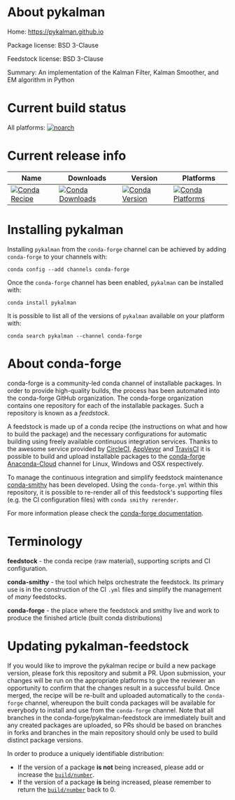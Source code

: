 About pykalman
==============

Home: https://pykalman.github.io

Package license: BSD 3-Clause

Feedstock license: BSD 3-Clause

Summary: An implementation of the Kalman Filter, Kalman Smoother, and EM algorithm in Python



Current build status
====================

All platforms:
[![noarch](https://img.shields.io/circleci/project/github/conda-forge/pykalman-feedstock/master.svg?label=noarch)](https://circleci.com/gh/conda-forge/pykalman-feedstock)

Current release info
====================

| Name | Downloads | Version | Platforms |
| --- | --- | --- | --- |
| [![Conda Recipe](https://img.shields.io/badge/recipe-pykalman-green.svg)](https://anaconda.org/conda-forge/pykalman) | [![Conda Downloads](https://img.shields.io/conda/dn/conda-forge/pykalman.svg)](https://anaconda.org/conda-forge/pykalman) | [![Conda Version](https://img.shields.io/conda/vn/conda-forge/pykalman.svg)](https://anaconda.org/conda-forge/pykalman) | [![Conda Platforms](https://img.shields.io/conda/pn/conda-forge/pykalman.svg)](https://anaconda.org/conda-forge/pykalman) |

Installing pykalman
===================

Installing `pykalman` from the `conda-forge` channel can be achieved by adding `conda-forge` to your channels with:

```
conda config --add channels conda-forge
```

Once the `conda-forge` channel has been enabled, `pykalman` can be installed with:

```
conda install pykalman
```

It is possible to list all of the versions of `pykalman` available on your platform with:

```
conda search pykalman --channel conda-forge
```


About conda-forge
=================

conda-forge is a community-led conda channel of installable packages.
In order to provide high-quality builds, the process has been automated into the
conda-forge GitHub organization. The conda-forge organization contains one repository
for each of the installable packages. Such a repository is known as a *feedstock*.

A feedstock is made up of a conda recipe (the instructions on what and how to build
the package) and the necessary configurations for automatic building using freely
available continuous integration services. Thanks to the awesome service provided by
[CircleCI](https://circleci.com/), [AppVeyor](http://www.appveyor.com/)
and [TravisCI](https://travis-ci.org/) it is possible to build and upload installable
packages to the [conda-forge](https://anaconda.org/conda-forge)
[Anaconda-Cloud](http://docs.anaconda.org/) channel for Linux, Windows and OSX respectively.

To manage the continuous integration and simplify feedstock maintenance
[conda-smithy](http://github.com/conda-forge/conda-smithy) has been developed.
Using the ``conda-forge.yml`` within this repository, it is possible to re-render all of
this feedstock's supporting files (e.g. the CI configuration files) with ``conda smithy rerender``.

For more information please check the [conda-forge documentation](https://conda-forge.org/docs/).

Terminology
===========

**feedstock** - the conda recipe (raw material), supporting scripts and CI configuration.

**conda-smithy** - the tool which helps orchestrate the feedstock.
                   Its primary use is in the construction of the CI ``.yml`` files
                   and simplify the management of *many* feedstocks.

**conda-forge** - the place where the feedstock and smithy live and work to
                  produce the finished article (built conda distributions)


Updating pykalman-feedstock
===========================

If you would like to improve the pykalman recipe or build a new
package version, please fork this repository and submit a PR. Upon submission,
your changes will be run on the appropriate platforms to give the reviewer an
opportunity to confirm that the changes result in a successful build. Once
merged, the recipe will be re-built and uploaded automatically to the
`conda-forge` channel, whereupon the built conda packages will be available for
everybody to install and use from the `conda-forge` channel.
Note that all branches in the conda-forge/pykalman-feedstock are
immediately built and any created packages are uploaded, so PRs should be based
on branches in forks and branches in the main repository should only be used to
build distinct package versions.

In order to produce a uniquely identifiable distribution:
 * If the version of a package **is not** being increased, please add or increase
   the [``build/number``](http://conda.pydata.org/docs/building/meta-yaml.html#build-number-and-string).
 * If the version of a package **is** being increased, please remember to return
   the [``build/number``](http://conda.pydata.org/docs/building/meta-yaml.html#build-number-and-string)
   back to 0.